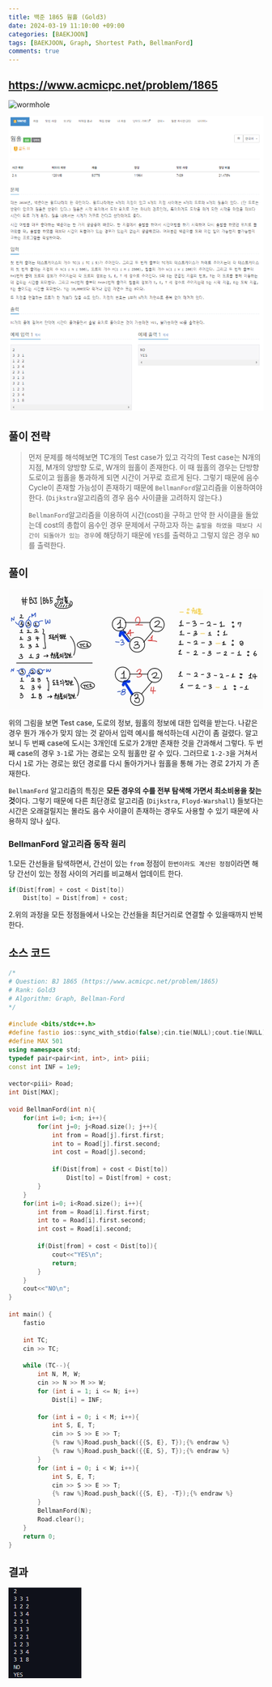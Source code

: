 ```yaml
---
title: 백준 1865 웜홀 (Gold3)
date: 2024-03-19 11:10:00 +09:00
categories: [BAEKJOON]
tags: [BAEKJOON, Graph, Shortest Path, BellmanFord]
comments: true
---
```


## <https://www.acmicpc.net/problem/1865>

![wormhole](https://cdn.pixabay.com/photo/2017/07/17/23/51/wormhole-2514312_640.jpg)

![bj](wormhole_problem.png)

## 풀이 전략

> 먼저 문제를 해석해보면 TC개의 Test case가 있고 각각의 Test case는 N개의 지점, M개의 양방향 도로, W개의 웜홀이 존재한다. 이 때 웜홀의 경우는 단방향 도로이고 웜홀을 통과하게 되면 시간이 거꾸로 흐르게 된다. 그렇기 때문에 음수 Cycle이 존재할 가능성이 존재하기 때문에 ```BellmanFord```알고리즘을 이용하여야 한다. (```Dijkstra```알고리즘의 경우 음수 사이클을 고려하지 않는다.)
>
>```BellmanFord```알고리즘을 이용하여 시간(cost)을 구하고 만약 한 사이클을 돌았는데 cost의 총합이 음수인 경우 문제에서 구하고자 하는 `출발을 하였을 때보다 시간이 되돌아가 있는 경우`에 해당하기 때문에 ```YES```를 출력하고 그렇지 않은 경우 ```NO```를 출력한다.

## 풀이

![ss](wormhole_solution.jpg)

위의 그림을 보면 Test case, 도로의 정보, 웜홀의 정보에 대한 입력을 받는다. 나같은 경우 뭔가 개수가 맞지 않는 것 같아서 입력 예시를 해석하는데 시간이 좀 걸렸다. 알고보니 두 번째 case에 도시는 3개인데 도로가 2개만 존재한 것을 간과해서 그렇다. 두 번째 case의 경우 ```3-1```로 가는 경로는 오직 웜홀만 갈 수 있다. 그러므로 ```1-2-3```을 거쳐서 다시 ```1```로 가는 경로는 왔던 경로를 다시 돌아가거나 웜홀을 통해 가는 경로 2가지 가 존재한다.

```BellmanFord``` 알고리즘의 특징은 **모든 경우의 수를 전부 탐색해 가면서 최소비용을 찾는 것**이다. 그렇기 때문에 다른 최단경로 알고리즘 (```Dijkstra```, ```Floyd-Warshall```) 들보다는 시간은 오래걸릴지는 몰라도 음수 사이클이 존재하는 경우도 사용할 수 있기 때문에 사용하지 않나 싶다.

### BellmanFord 알고리즘 동작 원리

1.모든 간선들을 탐색하면서, 간선이 있는 ```from``` 정점이 ```한번이라도 계산된 정점```이라면 해당 간선이 있는 정점 사이의 거리를 비교해서 업데이트 한다.

```cpp
if(Dist[from] + cost < Dist[to])
    Dist[to] = Dist[from] + cost;
```

2.위의 과정을 모든 정점들에서 나오는 간선들을 최단거리로 연결할 수 있을때까지 반복한다.

## 소스 코드

```cpp
/*
# Question: BJ 1865 (https://www.acmicpc.net/problem/1865)
# Rank: Gold3
# Algorithm: Graph, Bellman-Ford
*/

#include <bits/stdc++.h>
#define fastio ios::sync_with_stdio(false);cin.tie(NULL);cout.tie(NULL);
#define MAX 501
using namespace std;
typedef pair<pair<int, int>, int> piii;
const int INF = 1e9;

vector<piii> Road;
int Dist[MAX];

void BellmanFord(int n){
    for(int i=0; i<n; i++){
        for(int j=0; j<Road.size(); j++){
            int from = Road[j].first.first;
            int to = Road[j].first.second;
            int cost = Road[j].second;

            if(Dist[from] + cost < Dist[to])
                Dist[to] = Dist[from] + cost;
        }
    }
    for(int i=0; i<Road.size(); i++){
        int from = Road[i].first.first;
        int to = Road[i].first.second;
        int cost = Road[i].second;

        if(Dist[from] + cost < Dist[to]){
            cout<<"YES\n";
            return;
        }
    }
    cout<<"NO\n";
}

int main() {
    fastio

    int TC;
    cin >> TC;

    while (TC--){
        int N, M, W;
        cin >> N >> M >> W;
        for (int i = 1; i <= N; i++)
            Dist[i] = INF;

        for (int i = 0; i < M; i++){
            int S, E, T;
            cin >> S >> E >> T;
            {% raw %}Road.push_back({{S, E}, T});{% endraw %}
            {% raw %}Road.push_back({{E, S}, T});{% endraw %}
        }
        for (int i = 0; i < W; i++){
            int S, E, T;
            cin >> S >> E >> T;
            {% raw %}Road.push_back({{S, E}, -T});{% endraw %}
        }
        BellmanFord(N);
        Road.clear();
    }
    return 0;
}
```

## 결과

![result](wormhole_result.png)
